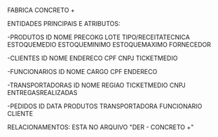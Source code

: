 FABRICA CONCRETO +

ENTIDADES PRINCIPAIS E ATRIBUTOS:

-PRODUTOS
    ID
    NOME
    PRECOKG
    LOTE
    TIPO/RECEITATECNICA
    ESTOQUEMEDIO
    ESTOQUEMINIMO
    ESTOQUEMAXIMO
    FORNECEDOR
    
-CLIENTES
    ID
    NOME
    ENDERECO
    CPF
    CNPJ
    TICKETMEDIO

-FUNCIONARIOS
    ID
    NOME
    CARGO
    CPF
    ENDERECO

-TRANSPORTADORAS
    ID
    NOME
    REGIAO
    TICKETMEDIO
    CNPJ
    ENTREGASREALIZADAS


-PEDIDOS
    ID
    DATA
    PRODUTOS
    TRANSPORTADORA
    FUNCIONARIO
    CLIENTE



RELACIONAMENTOS: 
ESTA NO ARQUIVO "DER - CONCRETO +"


